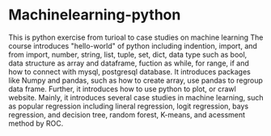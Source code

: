 # Machinelearning-python
This is python exercise from turioal to case studies on machine learning 
The course introduces "hello-world" of python including indention, import, and from import, number, string, list, tuple, set, dict, data type such as bool, data structure as array and dataframe, fuction as while, for range, if and how to connect with mysql, postgresql database.
It introduces packages like Numpy and pandas, such as how to create array, use pandas to regroup data frame.
Further, it introduces how to use python to plot, or crawl website.
Mainly, it introduces several case studies in machine learning, such as popular regression including lineral regression, logit regression, bays regression, and decision tree, random forest, K-means, and acessment method by ROC. 


